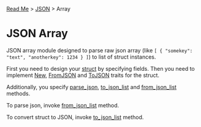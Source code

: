 [Read Me](README.md) > [JSON](https://github.com/bohdaq/rust-web-server/tree/main/src/json) > Array

# JSON Array

JSON array module designed to parse raw json array (like `[ { "somekey": "text", "anotherkey": 1234 } ]`) to list of struct instances.

First you need to design your [struct](https://github.com/bohdaq/rust-web-server/blob/main/src/json/object/tests/example_multi_nested_object/some_object.rs#L8) by specifying fields. Then you need to implement [New](https://github.com/bohdaq/rust-web-server/blob/main/src/json/array/object/example_multi_nested_object/example_object.rs#L18), [FromJSON](https://github.com/bohdaq/rust-web-server/blob/main/src/json/array/object/example_multi_nested_object/example_object.rs#L32) and [ToJSON](https://github.com/bohdaq/rust-web-server/blob/main/src/json/array/object/example_multi_nested_object/example_object.rs#L118) traits for the struct.

Additionally, you specify [parse_json](https://github.com/bohdaq/rust-web-server/blob/main/src/json/object/tests/example_multi_nested_object/some_object.rs#L185), [to_json_list](https://github.com/bohdaq/rust-web-server/blob/main/src/json/array/object/example_multi_nested_object/example_object.rs#L213) and  [from_json_list](https://github.com/bohdaq/rust-web-server/blob/main/src/json/array/object/example_multi_nested_object/example_object.rs#L219) methods. 

To parse json, invoke [from_json_list](https://github.com/bohdaq/rust-web-server/blob/main/src/json/array/object/example_multi_nested_object/mod.rs#L71) method. 

To convert struct to JSON, invoke [to_json_list](https://github.com/bohdaq/rust-web-server/blob/main/src/json/array/object/example_multi_nested_object/mod.rs#L55) method.

